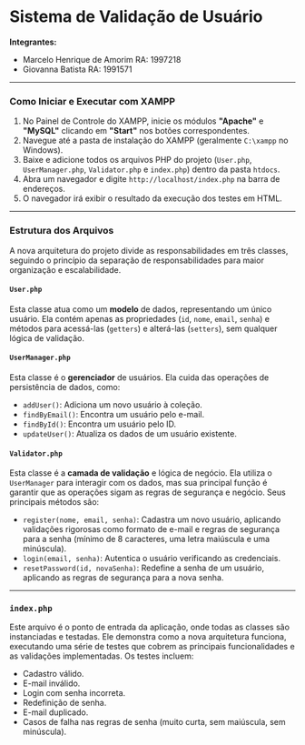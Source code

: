 # Sistema de Validação de Usuário

**Integrantes:**

- Marcelo Henrique de Amorim RA: 1997218
- Giovanna Batista RA: 1991571

---

### **Como Iniciar e Executar com XAMPP**

1.  No Painel de Controle do XAMPP, inicie os módulos **"Apache"** e **"MySQL"** clicando em **"Start"** nos botões correspondentes.
2.  Navegue até a pasta de instalação do XAMPP (geralmente `C:\xampp` no Windows).
3.  Baixe e adicione todos os arquivos PHP do projeto (`User.php`, `UserManager.php`, `Validator.php` e `index.php`) dentro da pasta `htdocs`.
4.  Abra um navegador e digite `http://localhost/index.php` na barra de endereços.
5.  O navegador irá exibir o resultado da execução dos testes em HTML.

---

### **Estrutura dos Arquivos**

A nova arquitetura do projeto divide as responsabilidades em três classes, seguindo o princípio da separação de responsabilidades para maior organização e escalabilidade.

#### **`User.php`**

Esta classe atua como um **modelo** de dados, representando um único usuário. Ela contém apenas as propriedades (`id`, `nome`, `email`, `senha`) e métodos para acessá-las (`getters`) e alterá-las (`setters`), sem qualquer lógica de validação.

#### **`UserManager.php`**

Esta classe é o **gerenciador** de usuários. Ela cuida das operações de persistência de dados, como:
-   `addUser()`: Adiciona um novo usuário à coleção.
-   `findByEmail()`: Encontra um usuário pelo e-mail.
-   `findById()`: Encontra um usuário pelo ID.
-   `updateUser()`: Atualiza os dados de um usuário existente.

#### **`Validator.php`**

Esta classe é a **camada de validação** e lógica de negócio. Ela utiliza o `UserManager` para interagir com os dados, mas sua principal função é garantir que as operações sigam as regras de segurança e negócio. Seus principais métodos são:
-   `register(nome, email, senha)`: Cadastra um novo usuário, aplicando validações rigorosas como formato de e-mail e regras de segurança para a senha (mínimo de 8 caracteres, uma letra maiúscula e uma minúscula).
-   `login(email, senha)`: Autentica o usuário verificando as credenciais.
-   `resetPassword(id, novaSenha)`: Redefine a senha de um usuário, aplicando as regras de segurança para a nova senha.

---

### **`index.php`**

Este arquivo é o ponto de entrada da aplicação, onde todas as classes são instanciadas e testadas. Ele demonstra como a nova arquitetura funciona, executando uma série de testes que cobrem as principais funcionalidades e as validações implementadas. Os testes incluem:
-   Cadastro válido.
-   E-mail inválido.
-   Login com senha incorreta.
-   Redefinição de senha.
-   E-mail duplicado.
-   Casos de falha nas regras de senha (muito curta, sem maiúscula, sem minúscula).

